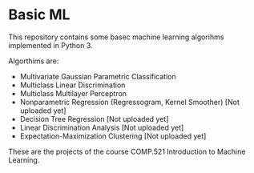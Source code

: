 # Basic ML
This repository contains some basec machine learning algorihms implemented in Python 3.  

Algorthims are:  
* Multivariate Gaussian Parametric Classification
* Multiclass Linear Discrimination
* Multiclass Multilayer Perceptron
* Nonparametric Regression (Regressogram, Kernel Smoother) [Not uploaded yet]
* Decision Tree Regression [Not uploaded yet]
* Linear Discrimination Analysis [Not uploaded yet]
* Expectation-Maximization Clustering [Not uploaded yet]  

These are the projects of the course COMP.521 Introduction to Machine Learning.
